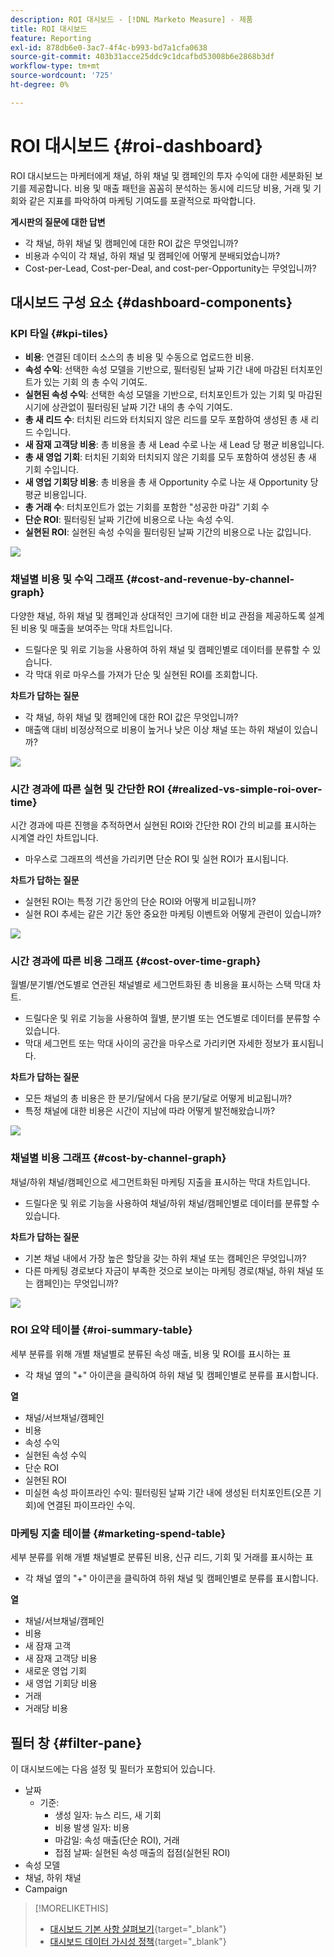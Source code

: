 ```yaml
---
description: ROI 대시보드 - [!DNL Marketo Measure] - 제품
title: ROI 대시보드
feature: Reporting
exl-id: 878db6e0-3ac7-4f4c-b993-bd7a1cfa0638
source-git-commit: 403b31acce25ddc9c1dcafbd53008b6e2868b3df
workflow-type: tm+mt
source-wordcount: '725'
ht-degree: 0%

---
```


# ROI 대시보드 {#roi-dashboard}

ROI 대시보드는 마케터에게 채널, 하위 채널 및 캠페인의 투자 수익에 대한 세분화된 보기를 제공합니다. 비용 및 매출 패턴을 꼼꼼히 분석하는 동시에 리드당 비용, 거래 및 기회와 같은 지표를 파악하여 마케팅 기여도를 포괄적으로 파악합니다.

**게시판의 질문에 대한 답변**

* 각 채널, 하위 채널 및 캠페인에 대한 ROI 값은 무엇입니까?
* 비용과 수익이 각 채널, 하위 채널 및 캠페인에 어떻게 분배되었습니까?
* Cost-per-Lead, Cost-per-Deal, and cost-per-Opportunity는 무엇입니까?

## 대시보드 구성 요소 {#dashboard-components}

### KPI 타일 {#kpi-tiles}

* **비용**: 연결된 데이터 소스의 총 비용 및 수동으로 업로드한 비용.
* **속성 수익**: 선택한 속성 모델을 기반으로, 필터링된 날짜 기간 내에 마감된 터치포인트가 있는 기회 의 총 수익 기여도.
* **실현된 속성 수익**: 선택한 속성 모델을 기반으로, 터치포인트가 있는 기회 및 마감된 시기에 상관없이 필터링된 날짜 기간 내의 총 수익 기여도.
* **총 새 리드 수**: 터치된 리드와 터치되지 않은 리드를 모두 포함하여 생성된 총 새 리드 수입니다.
* **새 잠재 고객당 비용**: 총 비용을 총 새 Lead 수로 나눈 새 Lead 당 평균 비용입니다.
* **총 새 영업 기회**: 터치된 기회와 터치되지 않은 기회를 모두 포함하여 생성된 총 새 기회 수입니다.
* **새 영업 기회당 비용**: 총 비용을 총 새 Opportunity 수로 나눈 새 Opportunity 당 평균 비용입니다.
* **총 거래 수**: 터치포인트가 없는 기회를 포함한 &quot;성공한 마감&quot; 기회 수
* **단순 ROI**: 필터링된 날짜 기간에 비용으로 나눈 속성 수익.
* **실현된 ROI**: 실현된 속성 수익을 필터링된 날짜 기간의 비용으로 나눈 값입니다.

![](assets/roi-dashboard-1.png)

### 채널별 비용 및 수익 그래프 {#cost-and-revenue-by-channel-graph}

다양한 채널, 하위 채널 및 캠페인과 상대적인 크기에 대한 비교 관점을 제공하도록 설계된 비용 및 매출을 보여주는 막대 차트입니다.

* 드릴다운 및 위로 기능을 사용하여 하위 채널 및 캠페인별로 데이터를 분류할 수 있습니다.
* 각 막대 위로 마우스를 가져가 단순 및 실현된 ROI를 조회합니다.

**차트가 답하는 질문**

* 각 채널, 하위 채널 및 캠페인에 대한 ROI 값은 무엇입니까?
* 매출액 대비 비정상적으로 비용이 높거나 낮은 이상 채널 또는 하위 채널이 있습니까?

![](assets/roi-dashboard-2.png)

### 시간 경과에 따른 실현 및 간단한 ROI {#realized-vs-simple-roi-over-time}

시간 경과에 따른 진행을 추적하면서 실현된 ROI와 간단한 ROI 간의 비교를 표시하는 시계열 라인 차트입니다.

* 마우스로 그래프의 섹션을 가리키면 단순 ROI 및 실현 ROI가 표시됩니다.

**차트가 답하는 질문**

* 실현된 ROI는 특정 기간 동안의 단순 ROI와 어떻게 비교됩니까?
* 실현 ROI 추세는 같은 기간 동안 중요한 마케팅 이벤트와 어떻게 관련이 있습니까?

![](assets/roi-dashboard-3.png)

### 시간 경과에 따른 비용 그래프 {#cost-over-time-graph}

월별/분기별/연도별로 연관된 채널별로 세그먼트화된 총 비용을 표시하는 스택 막대 차트.

* 드릴다운 및 위로 기능을 사용하여 월별, 분기별 또는 연도별로 데이터를 분류할 수 있습니다.
* 막대 세그먼트 또는 막대 사이의 공간을 마우스로 가리키면 자세한 정보가 표시됩니다.

**차트가 답하는 질문**

* 모든 채널의 총 비용은 한 분기/달에서 다음 분기/달로 어떻게 비교됩니까?
* 특정 채널에 대한 비용은 시간이 지남에 따라 어떻게 발전해왔습니까?

![](assets/roi-dashboard-4.png)

### 채널별 비용 그래프 {#cost-by-channel-graph}

채널/하위 채널/캠페인으로 세그먼트화된 마케팅 지출을 표시하는 막대 차트입니다.

* 드릴다운 및 위로 기능을 사용하여 채널/하위 채널/캠페인별로 데이터를 분류할 수 있습니다.

**차트가 답하는 질문**

* 기본 채널 내에서 가장 높은 할당을 갖는 하위 채널 또는 캠페인은 무엇입니까?
* 다른 마케팅 경로보다 자금이 부족한 것으로 보이는 마케팅 경로(채널, 하위 채널 또는 캠페인)는 무엇입니까?

![](assets/roi-dashboard-5.png)

### ROI 요약 테이블 {#roi-summary-table}

세부 분류를 위해 개별 채널별로 분류된 속성 매출, 비용 및 ROI를 표시하는 표

* 각 채널 옆의 &quot;+&quot; 아이콘을 클릭하여 하위 채널 및 캠페인별로 분류를 표시합니다.

**열**

* 채널/서브채널/캠페인
* 비용
* 속성 수익
* 실현된 속성 수익
* 단순 ROI
* 실현된 ROI
* 미실현 속성 파이프라인 수익: 필터링된 날짜 기간 내에 생성된 터치포인트(오픈 기회)에 연결된 파이프라인 수익.

### 마케팅 지출 테이블 {#marketing-spend-table}

세부 분류를 위해 개별 채널별로 분류된 비용, 신규 리드, 기회 및 거래를 표시하는 표

* 각 채널 옆의 &quot;+&quot; 아이콘을 클릭하여 하위 채널 및 캠페인별로 분류를 표시합니다.

**열**

* 채널/서브채널/캠페인
* 비용
* 새 잠재 고객
* 새 잠재 고객당 비용
* 새로운 영업 기회
* 새 영업 기회당 비용
* 거래
* 거래당 비용

## 필터 창 {#filter-pane}

이 대시보드에는 다음 설정 및 필터가 포함되어 있습니다.

* 날짜
   * 기준:
      * 생성 일자: 뉴스 리드, 새 기회
      * 비용 발생 일자: 비용
      * 마감일: 속성 매출(단순 ROI), 거래
      * 접점 날짜: 실현된 속성 매출의 접점(실현된 ROI)
* 속성 모델
* 채널, 하위 채널
* Campaign

>[!MORELIKETHIS]
>
>* [대시보드 기본 사항 살펴보기](/help/marketo-measure-discover-ui/dashboards/discover-dashboard-basics.md){target="_blank"}
>* [대시보드 데이터 가시성 정책](/help/marketo-measure-discover-ui/dashboards/dashboard-data-visibility-policy.md){target="_blank"}

